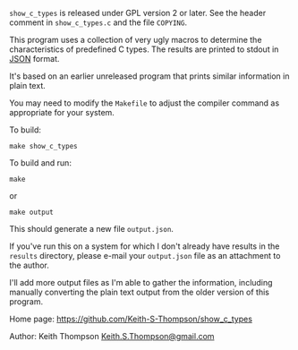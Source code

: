 `show_c_types` is released under GPL version 2 or later.  See the
header comment in `show_c_types.c` and the file `COPYING`.

This program uses a collection of very ugly macros to determine the
characteristics of predefined C types.  The results are printed to
stdout in [JSON](http://www.json.org/) format.

It's based on an earlier unreleased program that prints similar
information in plain text.

You may need to modify the `Makefile` to adjust the compiler command
as appropriate for your system.

To build:

    make show_c_types

To build and run:

    make

or

    make output

This should generate a new file `output.json`.

If you've run this on a system for which I don't already have results
in the `results` directory, please e-mail your `output.json` file as
an attachment to the author.

I'll add more output files as I'm able to gather the information,
including manually converting the plain text output from the older
version of this program.

Home page: https://github.com/Keith-S-Thompson/show_c_types

Author: Keith Thompson <Keith.S.Thompson@gmail.com>
